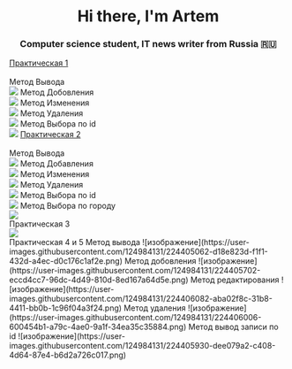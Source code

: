 <div>
<h1 align="center">Hi there, I'm Artem</h1>
<h3 align="center">Computer science student, IT news writer from Russia 🇷🇺</h3>
<a href="Lab1/Lab1/Controllers/WeatherForecastController.cs" target="_blank">Практическая 1</a><br />
<br />
<a>Метод Вывода</a><br />
<img src = "https://user-images.githubusercontent.com/124984131/222652140-27c86fb8-3761-48cd-a0aa-5b0f2fa5450c.png"> 
<a>Метод Добовления</a><br />
<img src = "https://user-images.githubusercontent.com/124984131/222652453-f44b6581-8b3b-46b4-a86d-435826b25643.png"> 
<a>Метод Изменения</a><br />
<img src = "https://user-images.githubusercontent.com/124984131/222652806-40bfe1ef-63a7-4665-ac6c-ce1dbe3535e3.png"> 
<a>Метод Удаления</a><br />
<img src = "https://user-images.githubusercontent.com/124984131/222653141-628b8e26-7f76-4b79-a1de-6bf300f980ba.png"> 
<a>Метод Выбора по id</a><br />
<img src = "https://user-images.githubusercontent.com/124984131/222653273-124ff58f-3454-48a1-946c-694c03978a18.png"> 
<a href="Lab2/Lab1/Controllers/WeatherForecastController.cs" target="_blank">Практическая 2</a>
<br /><br />
<a>Метод Вывода</a><br />
<img src = "https://user-images.githubusercontent.com/124984131/222653765-10227e4d-a95f-4c74-9d64-b34ace26257a.png">
<a>Метод Добавления</a><br />
<img src = "https://user-images.githubusercontent.com/124984131/222654196-d3dba028-3fd9-427c-b46d-47169f644737.png">
<a>Метод Изменения</a><br />
<img src = "https://user-images.githubusercontent.com/124984131/222654730-2a3308c9-ec7a-45fd-9b42-bbd7f1db48a1.png"> 
<a>Метод Удаления</a><br />
<img src = "https://user-images.githubusercontent.com/124984131/222654901-abfc777a-dbfd-4740-a4f0-0571165bd8e9.png"> 
<a>Метод Выбора по id</a><br />
<img src = "https://user-images.githubusercontent.com/124984131/222655193-0e9ba17c-c81f-4fd2-b3c2-7e7eb13b0204.png"> 
<a>Метод Выбора по городу</a><br />
<img src = "https://user-images.githubusercontent.com/124984131/222655376-f55c71cd-502e-4928-9b3e-4aeee5c7e863.png"> 
<br />
<a>Практическая 3</a><br />
<img src = "https://user-images.githubusercontent.com/124984131/222656009-22a9e567-a6ee-47e3-8feb-465e108588ca.png"> 
<div>
Практическая 4 и 5
  Метод вывода
![изображение](https://user-images.githubusercontent.com/124984131/224405062-d18e823d-f1f1-432d-a4ec-d0c176c1af2e.png)
  Метод добовления
![изображение](https://user-images.githubusercontent.com/124984131/224405702-eccd4cc7-96dc-4d49-810d-8ed167a64d5e.png)
  Метод редактирования
![изображение](https://user-images.githubusercontent.com/124984131/224406082-aba02f8c-31b8-4411-bb0b-1c96f04a3f24.png)
  Метод удаления
![изображение](https://user-images.githubusercontent.com/124984131/224406006-600454b1-a79c-4ae0-9a1f-34ea35c35884.png)
  Метод вывод записи по id
![изображение](https://user-images.githubusercontent.com/124984131/224405930-dee079a2-c408-4d64-87e4-b6d2a726c017.png)


